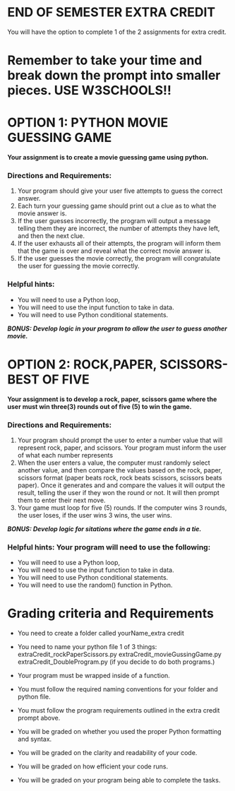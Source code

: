 # END OF SEMESTER EXTRA CREDIT
You will have the option to complete 1 of the 2 assignments for extra credit. 

<h1>Remember to take your time and break down the prompt into smaller pieces.</h>
<b>USE W3SCHOOLS!!</b>


# OPTION 1: PYTHON MOVIE GUESSING GAME
<b>Your assignment is to create a movie guessing game using python.</b>

### Directions and Requirements:
1. Your program should give your user five attempts to guess the correct answer. 
2. Each turn your guessing game should print out a clue as to what the movie answer is. 
3. If the user guesses incorrectly, the program will output a message telling them they are incorrect, the number of attempts they have left, and then the next clue. 
4. If the user exhausts all of their attempts, the program will inform them that the game is over and reveal what the correct movie answer is. 
5. If the user guesses the movie correctly, the program will congratulate the user for guessing the movie correctly. 

### Helpful hints:
- You will need to use a Python loop,
- You will need to use the input function to take in data.
- You will need to use Python conditional statements. 

<b><i>BONUS: Develop logic in your program to allow the user to guess another movie.</i></b> 


# OPTION 2: ROCK,PAPER, SCISSORS- BEST OF FIVE

<b>Your assignment is to develop a rock, paper, scissors game where the user must win three(3) rounds out of five (5) to win the game.</b>

### Directions and Requirements:
1. Your program should prompt the user to enter a number value that will represent rock, paper, and scissors. Your program must inform the user of what each number represents
2. When the user enters a value, the computer must randomly select another value, and then compare the values based on the rock, paper, scissors format (paper beats rock, rock beats scissors, scissors beats paper). Once it generates and and compare the values it will output the result, telling the user if they won the round or not. It will then prompt them to enter their next move. 
3. Your game must loop for five (5) rounds. If the computer wins 3 rounds, the user loses, if the user wins 3 wins, the user wins. 

<b><i>BONUS: Develop logic for sitations where the game ends in a tie.</i></b> 

### Helpful hints: Your program will need to use the following:
- You will need to use a Python loop,
- You will need to use the input function to take in data.
- You will need to use Python conditional statements.
- You will need to use the random() function in Python.  

# Grading criteria and Requirements
- You need to create a folder called yourName_extra credit
- You need to name your python file 1 of 3 things:
extraCredit_rockPaperScissors.py
extraCredit_movieGussingGame.py 
extraCredit_DoubleProgram.py (if you decide to do both programs.)

- Your program must be wrapped inside of a function.
- You must follow the required naming conventions for your folder and python file.
- You must follow the program requirements outlined in the extra credit prompt above.
- You will be graded on whether you used the proper Python formatting and syntax.
- You will be graded on the clarity and readability of your code. 
- You will be graded on how efficient your code runs. 
- You will be graded on your program being able to complete the tasks. 


